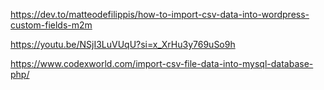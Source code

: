 https://dev.to/matteodefilippis/how-to-import-csv-data-into-wordpress-custom-fields-m2m

https://youtu.be/NSjI3LuVUqU?si=x_XrHu3y769uSo9h

https://www.codexworld.com/import-csv-file-data-into-mysql-database-php/


